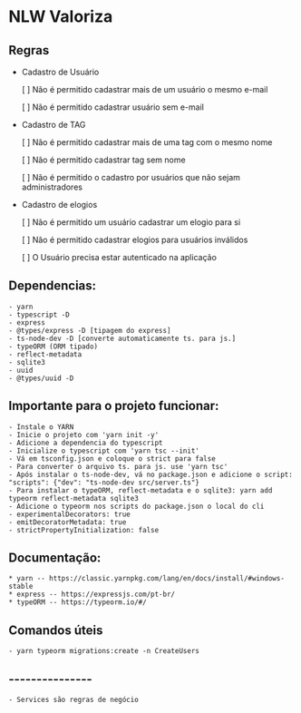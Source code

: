 # NLW Valoriza

## Regras

- Cadastro de Usuário
    
    [ ] Não é permitido cadastrar mais de um usuário o mesmo e-mail
    
    [ ] Não é permitido cadastrar usuário sem e-mail

- Cadastro de TAG

    [ ] Não é permitido cadastrar mais de uma tag com o mesmo nome

    [ ] Não é permitido cadastrar tag sem nome

    [ ] Não é permitido o cadastro por usuários que não sejam administradores

- Cadastro de elogios

    [ ] Não é permitido um usuário cadastrar um elogio para si

    [ ] Não é permitido cadastrar elogios para usuários inválidos

    [ ] O Usuário precisa estar autenticado na aplicação


## Dependencias:
    - yarn
    - typescript -D
    - express
    - @types/express -D [tipagem do express]
    - ts-node-dev -D [converte automaticamente ts. para js.]
    - typeORM (ORM tipado)
    - reflect-metadata
    - sqlite3
    - uuid
    - @types/uuid -D

## Importante para o projeto funcionar:
    - Instale o YARN
    - Inicie o projeto com 'yarn init -y'
    - Adicione a dependencia do typescript 
    - Inicialize o typescript com 'yarn tsc --init'
    - Vá em tsconfig.json e coloque o strict para false
    - Para converter o arquivo ts. para js. use 'yarn tsc'
    - Após instalar o ts-node-dev, vá no package.json e adicione o script: "scripts": {"dev": "ts-node-dev src/server.ts"}
    - Para instalar o typeORM, reflect-metadata e o sqlite3: yarn add typeorm reflect-metadata sqlite3
    - Adicione o typeorm nos scripts do package.json o local do cli
    - experimentalDecorators: true
    - emitDecoratorMetadata: true
    - strictPropertyInitialization: false

## Documentação:
    * yarn -- https://classic.yarnpkg.com/lang/en/docs/install/#windows-stable
    * express -- https://expressjs.com/pt-br/ 
    * typeORM -- https://typeorm.io/#/

## Comandos úteis
    - yarn typeorm migrations:create -n CreateUsers

## ---------------
    - Services são regras de negócio